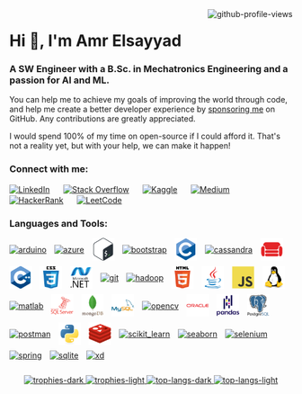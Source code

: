 <img align="right" src="https://komarev.com/ghpvc/?username=amrelsayyad&label=Profile%20views&color=0e75b6&style=flat" alt="github-profile-views">

# Hi 👋, I'm Amr Elsayyad 

### A SW Engineer with a B.Sc. in Mechatronics Engineering and a passion for AI and ML.

You can help me to achieve my goals of improving the world through code, and help me create a better developer experience by [sponsoring me](https://github.com/sponsors/AmrElsayyad) on GitHub. Any contributions are greatly appreciated. 

I would spend 100% of my time on open-source if I could afford it. That's not a reality yet, but with your help, we can make it happen!

### Connect with me:
<div align="left" style="width:100%;">
  <a href="https://linkedin.com/in/amrelsayyad" target="blank"><img align="center" src="https://raw.githubusercontent.com/rahuldkjain/github-profile-readme-generator/master/src/images/icons/Social/linked-in-alt.svg" alt="LinkedIn" height="30" width="40" style="margin-right:20px"/></a>
  <a href="https://stackoverflow.com/users/15553044" target="blank"><img align="center" src="https://raw.githubusercontent.com/rahuldkjain/github-profile-readme-generator/master/src/images/icons/Social/stack-overflow.svg" alt="Stack Overflow" height="30" width="40" style="margin-right:20px"/></a>
  <a href="https://kaggle.com/amrelsayyad" target="blank"><img align="center" src="https://raw.githubusercontent.com/rahuldkjain/github-profile-readme-generator/master/src/images/icons/Social/kaggle.svg" alt="Kaggle" height="30" width="40" style="margin-right:20px"/></a>
  <a href="https://medium.com/@amrelsayyad" target="blank"><img align="center" src="https://raw.githubusercontent.com/rahuldkjain/github-profile-readme-generator/master/src/images/icons/Social/medium.svg" alt="Medium" height="30" width="40" style="margin-right:20px"/></a>
  <a href="https://www.hackerrank.com/amrelsayyad96" target="blank"><img align="center" src="https://raw.githubusercontent.com/rahuldkjain/github-profile-readme-generator/master/src/images/icons/Social/hackerrank.svg" alt="HackerRank" height="30" width="40" style="margin-right:20px"/></a>
  <a href="https://www.leetcode.com/amrelsayyad" target="blank"><img align="center" src="https://raw.githubusercontent.com/rahuldkjain/github-profile-readme-generator/master/src/images/icons/Social/leet-code.svg" alt="LeetCode" height="30" width="40" style="margin-right:20px"/></a>
</div>

### Languages and Tools:
<div align="left" style="width:100%;">
  <a href="https://www.arduino.cc/" target="_blank" rel="noreferrer"><img align="center" src="https://cdn.worldvectorlogo.com/logos/arduino-1.svg" alt="arduino" width="40" height="40" style="margin-right:10px; margin-bottom:10px;"/></a>
  <a href="https://azure.microsoft.com/en-in/" target="_blank" rel="noreferrer"><img align="center" src="https://www.vectorlogo.zone/logos/microsoft_azure/microsoft_azure-icon.svg" alt="azure" width="40" height="40" style="margin-right:10px; margin-bottom:10px;"/></a>
  <a href="https://www.gnu.org/software/bash/" target="_blank" rel="noreferrer"><img align="center" src="https://raw.githubusercontent.com/devicons/devicon/6910f0503efdd315c8f9b858234310c06e04d9c0/icons/bash/bash-original.svg" alt="bash" width="40" height="40" style="margin-right:10px; margin-bottom:10px;"/></a>
  <a href="https://getbootstrap.com" target="_blank" rel="noreferrer"><img align="center" src="https://raw.githubusercontent.com/rahuldkjain/github-profile-readme-generator/888aff31e1d26dd2a6acf6afebbc34970aeb0118/src/images/icons/FrontendDevelopment/bootstrap.svg" alt="bootstrap" width="40" height="40" style="margin-right:10px; margin-bottom:10px;"/></a>
  <a href="https://www.cprogramming.com/" target="_blank" rel="noreferrer"><img align="center" src="https://raw.githubusercontent.com/devicons/devicon/master/icons/c/c-original.svg" alt="c" width="40" height="40" style="margin-right:10px; margin-bottom:10px;"/></a>
  <a href="https://cassandra.apache.org/" target="_blank" rel="noreferrer"><img align="center" src="https://www.vectorlogo.zone/logos/apache_cassandra/apache_cassandra-icon.svg" alt="cassandra" width="40" height="40" style="margin-right:10px; margin-bottom:10px;"/></a>
  <a href="https://couchdb.apache.org/" target="_blank" rel="noreferrer"><img align="center" src="https://raw.githubusercontent.com/devicons/devicon/0d6c64dbbf311879f7d563bfc3ccf559f9ed111c/icons/couchdb/couchdb-original.svg" alt="couchdb" width="40" height="40" style="margin-right:10px; margin-bottom:10px;"/></a>
  <a href="https://www.w3schools.com/cpp/" target="_blank" rel="noreferrer"><img align="center" src="https://raw.githubusercontent.com/devicons/devicon/master/icons/cplusplus/cplusplus-original.svg" alt="cplusplus" width="40" height="40" style="margin-right:10px; margin-bottom:10px;"/></a>
  <a href="https://www.w3schools.com/css/" target="_blank" rel="noreferrer"><img align="center" src="https://raw.githubusercontent.com/devicons/devicon/master/icons/css3/css3-original-wordmark.svg" alt="css3" width="40" height="40" style="margin-right:10px; margin-bottom:10px;"/></a>
  <a href="https://dotnet.microsoft.com/" target="_blank" rel="noreferrer"><img align="center" src="https://raw.githubusercontent.com/devicons/devicon/master/icons/dot-net/dot-net-original-wordmark.svg" alt="dotnet" width="40" height="40" style="margin-right:10px; margin-bottom:10px;"/></a>
  <a href="https://git-scm.com/" target="_blank" rel="noreferrer"><img align="center" src="https://www.vectorlogo.zone/logos/git-scm/git-scm-icon.svg" alt="git" width="40" height="40" style="margin-right:10px; margin-bottom:10px;"/></a>
  <a href="https://hadoop.apache.org/" target="_blank" rel="noreferrer"><img align="center" src="https://www.vectorlogo.zone/logos/apache_hadoop/apache_hadoop-icon.svg" alt="hadoop" width="40" height="40" style="margin-right:10px; margin-bottom:10px;"/></a>
  <a href="https://www.w3.org/html/" target="_blank" rel="noreferrer"><img align="center" src="https://raw.githubusercontent.com/devicons/devicon/master/icons/html5/html5-original-wordmark.svg" alt="html5" width="40" height="40" style="margin-right:10px; margin-bottom:10px;"/></a>
  <a href="https://www.java.com" target="_blank" rel="noreferrer"><img align="center" src="https://raw.githubusercontent.com/devicons/devicon/master/icons/java/java-original.svg" alt="java" width="40" height="40" style="margin-right:10px; margin-bottom:10px;"/></a>
  <a href="https://developer.mozilla.org/en-US/docs/Web/JavaScript" target="_blank" rel="noreferrer"><img align="center" src="https://raw.githubusercontent.com/devicons/devicon/master/icons/javascript/javascript-original.svg" alt="javascript" width="40" height="40" style="margin-right:10px; margin-bottom:10px;"/></a>
  <a href="https://www.linux.org/" target="_blank" rel="noreferrer"><img align="center" src="https://raw.githubusercontent.com/devicons/devicon/master/icons/linux/linux-original.svg" alt="linux" width="40" height="40" style="margin-right:10px; margin-bottom:10px;"/></a>
  <a href="https://www.mathworks.com/" target="_blank" rel="noreferrer"><img align="center" src="https://upload.wikimedia.org/wikipedia/commons/2/21/Matlab_Logo.png" alt="matlab" width="40" height="40" style="margin-right:10px; margin-bottom:10px;"/></a>
  <a href="https://www.microsoft.com/en-us/sql-server" target="_blank" rel="noreferrer"><img align="center" src="https://raw.githubusercontent.com/devicons/devicon/master/icons/microsoftsqlserver/microsoftsqlserver-plain-wordmark.svg" alt="microsoftsqlserver" width="40" height="40" style="margin-right:10px; margin-bottom:10px;"/></a>
  <a href="https://www.mongodb.com/" target="_blank" rel="noreferrer"><img align="center" src="https://raw.githubusercontent.com/devicons/devicon/master/icons/mongodb/mongodb-original-wordmark.svg" alt="mongodb" width="40" height="40" style="margin-right:10px; margin-bottom:10px;"/></a>
  <a href="https://www.mysql.com/" target="_blank" rel="noreferrer"><img align="center" src="https://raw.githubusercontent.com/devicons/devicon/master/icons/mysql/mysql-original-wordmark.svg" alt="mysql" width="40" height="40" style="margin-right:10px; margin-bottom:10px;"/></a>
  <a href="https://opencv.org/" target="_blank" rel="noreferrer"><img align="center" src="https://www.vectorlogo.zone/logos/opencv/opencv-icon.svg" alt="opencv" width="40" height="40" style="margin-right:10px; margin-bottom:10px;"/></a>
  <a href="https://www.oracle.com/" target="_blank" rel="noreferrer"><img align="center" src="https://raw.githubusercontent.com/devicons/devicon/master/icons/oracle/oracle-original.svg" alt="oracle" width="40" height="40" style="margin-right:10px; margin-bottom:10px;"/></a>
  <a href="https://pandas.pydata.org/" target="_blank" rel="noreferrer"><img align="center" src="https://raw.githubusercontent.com/devicons/devicon/6910f0503efdd315c8f9b858234310c06e04d9c0/icons/pandas/pandas-original-wordmark.svg" alt="pandas" width="40" height="40" style="margin-right:10px; margin-bottom:10px;"/></a>
  <a href="https://www.postgresql.org" target="_blank" rel="noreferrer"><img align="center" src="https://raw.githubusercontent.com/devicons/devicon/master/icons/postgresql/postgresql-original-wordmark.svg" alt="postgresql" width="40" height="40" style="margin-right:10px; margin-bottom:10px;"/></a>
  <a href="https://postman.com" target="_blank" rel="noreferrer"><img align="center" src="https://www.vectorlogo.zone/logos/getpostman/getpostman-icon.svg" alt="postman" width="40" height="40" style="margin-right:10px; margin-bottom:10px;"/></a>
  <a href="https://www.python.org" target="_blank" rel="noreferrer"><img align="center" src="https://raw.githubusercontent.com/devicons/devicon/master/icons/python/python-original.svg" alt="python" width="40" height="40" style="margin-right:10px; margin-bottom:10px;"/></a>
  <a href="https://redis.io" target="_blank" rel="noreferrer"><img align="center" src="https://raw.githubusercontent.com/devicons/devicon/master/icons/redis/redis-original.svg" alt="redis" width="40" height="40" style="margin-right:10px; margin-bottom:10px;"/></a>
  <a href="https://scikit-learn.org/" target="_blank" rel="noreferrer"><img align="center" src="https://upload.wikimedia.org/wikipedia/commons/0/05/Scikit_learn_logo_small.svg" alt="scikit_learn" width="40" height="40" style="margin-right:10px; margin-bottom:10px;"/></a>
  <a href="https://seaborn.pydata.org/" target="_blank" rel="noreferrer"><img align="center" src="https://seaborn.pydata.org/_images/logo-mark-lightbg.svg" alt="seaborn" width="40" height="40" style="margin-right:10px; margin-bottom:10px;"/></a>
  <a href="https://www.selenium.dev" target="_blank" rel="noreferrer"><img align="center" src="https://raw.githubusercontent.com/detain/svg-logos/780f25886640cef088af994181646db2f6b1a3f8/svg/selenium-logo.svg" alt="selenium" width="40" height="40" style="margin-right:10px; margin-bottom:10px;"/></a>
  <a href="https://spring.io/" target="_blank" rel="noreferrer"><img align="center" src="https://www.vectorlogo.zone/logos/springio/springio-icon.svg" alt="spring" width="40" height="40" style="margin-right:10px; margin-bottom:10px;"/></a>
  <a href="https://www.sqlite.org/" target="_blank" rel="noreferrer"><img align="center" src="https://www.vectorlogo.zone/logos/sqlite/sqlite-icon.svg" alt="sqlite" width="40" height="40" style="margin-right:10px; margin-bottom:10px;"/></a>
  <a href="https://www.adobe.com/products/xd.html" target="_blank" rel="noreferrer"><img align="center" src="https://raw.githubusercontent.com/rahuldkjain/github-profile-readme-generator/888aff31e1d26dd2a6acf6afebbc34970aeb0118/src/images/icons/Software/xd.svg" alt="xd" width="40" height="40" style="margin-right:10px; margin-bottom:10px;"/></a>
</div>

<br/>

<div align="center">

  <!-- GitHub Trophies Card -->
  <a href="https://github-profile-trophy.vercel.app/?username=amrelsayyad&column=3&theme=darkhub#gh-dark-mode-only">
    <img src="https://github-profile-trophy.vercel.app/?username=amrelsayyad&column=3&theme=darkhub" alt="trophies-dark" style="width: 450px;">
  </a>
  <a href="https://github-profile-trophy.vercel.app/?username=amrelsayyad&column=3&theme=flat#gh-light-mode-only">
    <img src="https://github-profile-trophy.vercel.app/?username=amrelsayyad&column=3&theme=flat" alt="trophies-light" style="width: 450px;">
  </a>

  <!-- Top Languages -->
  <a href="https://github-readme-stats.vercel.app/api/top-langs?username=amrelsayyad&layout=compact&hide=makefile,cmake,shell,yacc,lex,powershell,batchfile&theme=dark#gh-dark-mode-only">
    <img src="https://github-readme-stats.vercel.app/api/top-langs?username=amrelsayyad&layout=compact&hide=makefile,cmake,shell,yacc,lex,powershell,batchfile&theme=dark" alt="top-langs-dark" style="width: 450px;">
  </a>
  <a href="https://github-readme-stats.vercel.app/api/top-langs?username=amrelsayyad&layout=compact&hide=makefile,cmake,shell,yacc,lex,powershell,batchfile&theme=default#gh-light-mode-only">
    <img src="https://github-readme-stats.vercel.app/api/top-langs?username=amrelsayyad&layout=compact&hide=makefile,cmake,shell,yacc,lex,powershell,batchfile&theme=default" alt="top-langs-light" style="width: 450px;">
  </a>

</div>
